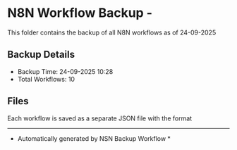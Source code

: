 # N8N Workflow Backup - 
This folder contains the backup of all N8N workflows as of 24-09-2025

## Backup Details
- Backup Time: 24-09-2025 10:28
- Total Workflows: 10

## Files
Each workflow is saved as a separate JSON file with the format

-----------
* Automatically generated by NSN Backup Workflow *